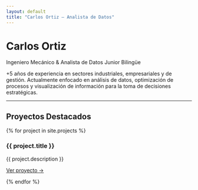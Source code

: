 ```yaml
---
layout: default
title: "Carlos Ortiz — Analista de Datos"
---
```


<div class="profile">
  <h1>Carlos Ortiz</h1>
  <p>Ingeniero Mecánico & Analista de Datos Junior Bilingüe</p>
  <p>+5 años de experiencia en sectores industriales, empresariales y de gestión. Actualmente enfocado en análisis de datos, optimización de procesos y visualización de información para la toma de decisiones estratégicas.</p>
</div>

<hr>

<h2>Proyectos Destacados</h2>

<div class="projects">
  {% for project in site.projects %}
    <div class="project-card">
      <h3>{{ project.title }}</h3>
      <p>{{ project.description }}</p>
      <a href="{{ project.link }}" target="_blank">Ver proyecto →</a>
    </div>
    <p></p>
    <p></p>
  {% endfor %}
</div>
